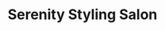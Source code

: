 ---
title: "Serenity Styling Salon"
url: /cleveland-heights/serenity-styling-salon/
shop: beauty
---